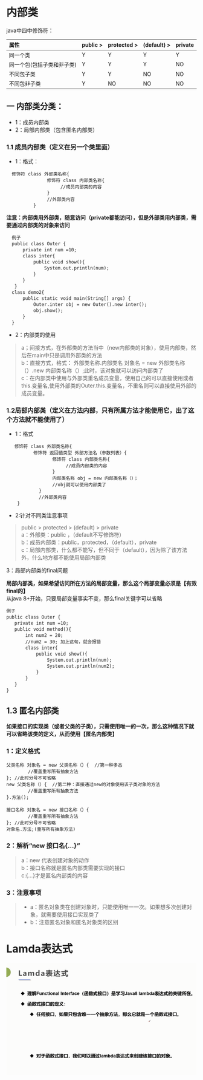 # 内部类
java中四中修饰符：

|属性 | public >| protected >| (default) >| private|
|:---|:---|:---|:---|:---|
|同一个类|Y|Y|Y|Y|
|同一个包(包括子类和非子类)|Y|Y|Y|NO|
|不同包子类|Y|Y|NO|NO|
|不同包非子类|Y|NO|NO|NO|


 ## 一 内部类分类：
 
   * 1：成员内部类
   * 2：局部内部类（包含匿名内部类）

### 1.1 成员内部类（定义在另一个类里面）
  * 1：格式：
```
  修饰符 class 外部类名称{  
               修饰符 class 内部类名称{  
                    //成员内部类的内容  
               }  
               //外部类内容  
          }
  ```
  
  **注意：内部类用外部类，随意访问（private都能访问），但是外部类用内部类，需要通过内部类的对象来访问**  
  
  ```
    例子
    public class Outer {
        private int num =10;
        class inter{
            public void show(){
                System.out.println(num);
            }
        }
     }
    class demo2{
        public static void main(String[] args) {
            Outer.inter obj = new Outer().new inter();
            obj.show();
        }
    }
```

  * 2：内部类的使用 
>   a；间接方式，在外部类的方法当中（new内部类的对象），使用内部类，然后在main中只是调用外部类的方法  
>   b：直接方式，格式：  外部类名称.内部类名 对象名 = new 外部类名称（）.new 内部类名称（）;此时，该对象就可以访问内部类了  
>  c：在内部类中使用与外部类重名成员变量，使用自己的可以直接使用或者this.变量名,使用外部类的Outer.this.变量名，不重名则可以直接使用外部的成员变量。

###  1.2局部内部类（定义在方法内部，只有所属方法才能使用它，出了这个方法就不能使用了）
* 1：格式
```
   修饰符 class 外部类名称{
          修饰符 返回值类型 外部方法名（参数列表）{
                 修饰符 class 内部类名称{
                      //成员内部类的内容
                 }
                 内部类名称 obj = new 内部类名称（）；
                 //obj就可以使用内部类了
            }
            //外部类内容
    }
```
* 2:针对不同类注意事项

> public > protected > (default) > private  
> a：外部类：public ，（default不写修饰符）  
> b：成员内部类：public，protected，（default），private  
> c：局部内部类，什么都不能写，但不同于（default），因为除了该方法外，什么地方都不能使用局部内部类

 3：局部内部类的final问题
 
 **局部内部类，如果希望访问所在方法的局部变量，那么这个局部变量必须是【有效final的】**  
 从java 8+开始，只要局部变量事实不变，那么final关键字可以省略 
 
 ```
 例子
 public class Outer {
    private int num =10;
    public void method(){
        int num2 = 20;
        //num2 = 30; 加上这句，就会报错
        class inter{
            public void show(){
                System.out.println(num);
                System.out.println(num2);
            }
        }
    }
}
```

## **1.3 匿名内部类**

**如果接口的实现类（或者父类的子类），只需使用唯一的一次，那么这种情况下就可以省略该类的定义，从而使用【匿名内部类】**

### 1：定义格式
```
父类名称 对象名 = new 父类名称（）{  //第一种多态
        //覆盖重写所有抽象方法
}; //此时分号不可省略
new 父类名称（）{  //第二种：直接通过new的对象使用该子类对象的方法
        //覆盖重写所有抽象方法
}.方法();

接口名称 对象名 = new 接口名称（）{
        //覆盖重写所有抽象方法
}; //此时分号不可省略
对象名.方法;(重写所有抽象方法)
```
### 2：解析“new 接口名{...}”

> a：new 代表创建对象的动作  
> b：接口名称就是匿名内部类需要实现的接口  
> c:{...}才是匿名内部类的内容  

### 3：注意事项
> * a：匿名对象类在创建对象时，只能使用唯一一次。如果想多次创建对象，就需要使用接口实现类了  
> * b：注意匿名对象和匿名对象类的区别  

# Lamda表达式
![Lamda表达式](https://github.com/diligentpeng/javaStudy/blob/master/images/lamda.PNG)
